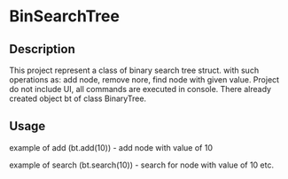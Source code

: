 # BinSearchTree

## Description
This project represent a class of binary search tree struct. with such operations as: add node, remove nore, find node with given value.
Project do not include UI, all commands are executed in console. There already created object bt of class BinaryTree.

## Usage
example of add (bt.add(10)) - add node with value of 10

example of search (bt.search(10)) - search for node with value of 10
etc.
